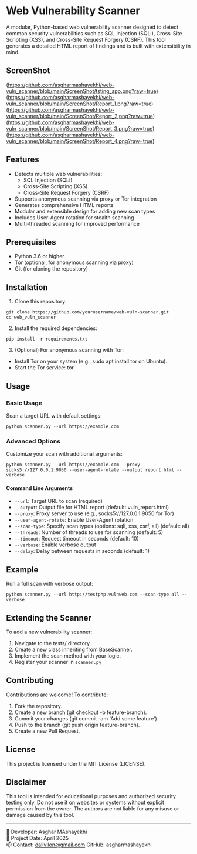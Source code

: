 # Web Vulnerability Scanner

A modular, Python-based web vulnerability scanner designed to detect common security vulnerabilities such as SQL Injection (SQLi), Cross-Site Scripting (XSS), and Cross-Site Request Forgery (CSRF). This tool generates a detailed HTML report of findings and is built with extensibility in mind.

## ScreenShot

(https://github.com/asgharmashayekhi/web-vuln_scanner/blob/main/ScreenShot/tsting_app.png?raw=true)
(https://github.com/asgharmashayekhi/web-vuln_scanner/blob/main/ScreenShot/Report_1.png?raw=true)
(https://github.com/asgharmashayekhi/web-vuln_scanner/blob/main/ScreenShot/Report_2.png?raw=true)
(https://github.com/asgharmashayekhi/web-vuln_scanner/blob/main/ScreenShot/Report_3.png?raw=true)
(https://github.com/asgharmashayekhi/web-vuln_scanner/blob/main/ScreenShot/Report_4.png?raw=true)

## Features

- Detects multiple web vulnerabilities:
  - SQL Injection (SQLi)
  - Cross-Site Scripting (XSS)
  - Cross-Site Request Forgery (CSRF)
- Supports anonymous scanning via proxy or Tor integration
- Generates comprehensive HTML reports
- Modular and extensible design for adding new scan types
- Includes User-Agent rotation for stealth scanning
- Multi-threaded scanning for improved performance


## Prerequisites

- Python 3.6 or higher
- Tor (optional, for anonymous scanning via proxy)
- Git (for cloning the repository)


## Installation

1. Clone this repository:
```
git clone https://github.com/yourusername/web-vuln-scanner.git
cd web_vuln_scanner
```

2. Install the required dependencies:
```
pip install -r requirements.txt
```

3. (Optional) For anonymous scanning with Tor:
- Install Tor on your system (e.g., sudo apt install tor on Ubuntu).
- Start the Tor service: tor

## Usage

### Basic Usage

Scan a target URL with default settings:

```
python scanner.py --url https://example.com
```

### Advanced Options

Customize your scan with additional arguments:

```
python scanner.py --url https://example.com --proxy socks5://127.0.0.1:9050 --user-agent-rotate --output report.html --verbose
```



#### Command Line Arguments

- `--url`: Target URL to scan (required)
- `--output`: Output file for HTML report (default: vuln_report.html)
- `--proxy`: Proxy server to use (e.g., socks5://127.0.0.1:9050 for Tor)
- `--user-agent-rotate`: Enable User-Agent rotation
- `--scan-type`: Specify scan types (options: sqli, xss, csrf, all) (default: all)
- `--threads`: Number of threads to use for scanning (default: 5)
- `--timeout`: Request timeout in seconds (default: 10)
- `--verbose`: Enable verbose output
- `--delay`: Delay between requests in seconds (default: 1)

## Example

Run a full scan with verbose output:

```
python scanner.py --url http://testphp.vulnweb.com --scan-type all --verbose
```

## Extending the Scanner

To add a new vulnerability scanner:

1. Navigate to the tests/ directory
2. Create a new class inheriting from BaseScanner.
3. Implement the scan method with your logic.
4. Register your scanner in `scanner.py`

## Contributing

Contributions are welcome! To contribute:

1. Fork the repository.
2. Create a new branch (git checkout -b feature-branch).
3. Commit your changes (git commit -am 'Add some feature').
4. Push to the branch (git push origin feature-branch).
5. Create a new Pull Request.


## License

This project is licensed under the MIT License (LICENSE).



## Disclaimer

This tool is intended for educational purposes and authorized security testing only. Do not use it on websites or systems without explicit permission from the owner. The authors are not liable for any misuse or damage caused by this tool.

---
📌 Developer: Asghar MAshayekhi  
📅 Project Date: April 2025  
📫 Contact: dallvllon@gmail.com
GitHub: asgharmashayekhi
